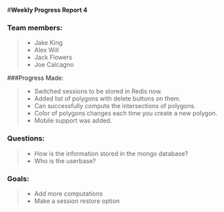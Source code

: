 #**Weekly Progress Report 4**

### Team members:
> - Jake King
> - Alex Will
> - Jack Flowers
> - Joe Calcagno

###Progress Made:
> - Switched sessions to be stored in Redis now.
> - Added list of polygons with delete buttons on them.
> - Can successfully compute the intersections of polygons.
> - Color of polygons changes each time you create a new polygon.
> - Mobile support was added.


### Questions:
> - How is the information stored in the mongo database?
> - Who is the userbase?

### Goals:
> - Add more computations
> - Make a session restore option
